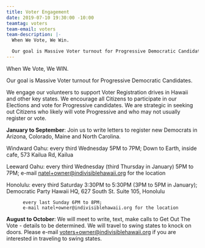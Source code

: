 ```yaml
---
title: Voter Engagement
date: 2019-07-10 19:30:00 -10:00
teamtag: voters
team-email: voters
team-description: |-
  When We Vote, We Win.

  Our goal is Massive Voter turnout for Progressive Democratic Candidates.
---
```


When We Vote, We WIN.

Our goal is Massive Voter turnout for Progressive Democratic Candidates.

We engage our volunteers to support Voter Registration drives in Hawaii and other key states. We encourage all Citizens to participate in our Elections and vote for Progressive candidates. We are strategic in seeking out Citizens who likely will vote Progressive and who may not usually register or vote.

**January to September**: Join us to write letters to register new Democrats in Arizona, Colorado, Maine and North Carolina. 

Windward Oahu: every third Wednesday 5PM to 7PM; 
               Down to Earth, inside cafe, 573 Kailua Rd, Kailua

Leeward Oahu: every third Wednesday (third Thursday in January) 5PM to 7PM;
              e-mail natel+owner@indivisiblehawaii.org for the location

Honolulu: every third Saturday 3:30PM to 5:30PM (3PM to 5PM in January); 
          Democratic Party Hawaii HQ, 627 South St. Suite 105, Honolulu

          every last Sunday 6PM to 8PM; 
          e-mail natel+owner@indivisiblehawaii.org for the location


**August to October**: We will meet to write, text, make calls to Get Out The Vote - details to be determined. We will travel to swing states to knock on doors.  Please e-mail voters+owner@indivisiblehawaii.org if you are interested in traveling to swing states.